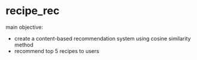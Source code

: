 # recipe_rec
main objective:
- create a content-based recommendation system using cosine similarity method
- recommend top 5 recipes to users

